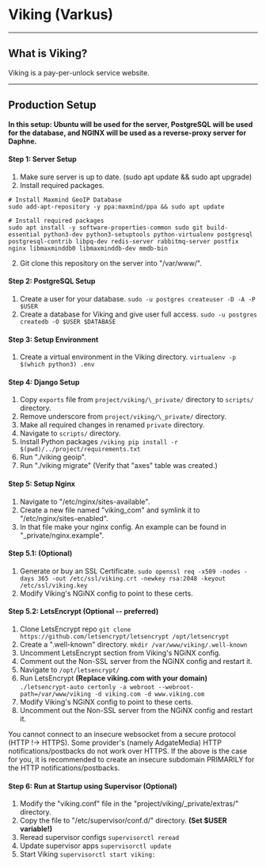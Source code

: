 # Viking (Varkus)
----
## What is Viking?
Viking is a pay-per-unlock service website.

----

## Production Setup
**In this setup: Ubuntu will be used for the server, PostgreSQL will be used
for the database, and NGINX will be used as a reverse-proxy server for Daphne.**

#### Step 1: Server Setup
1. Make sure server is up to date. (sudo apt update && sudo apt upgrade)
2. Install required packages.
```
# Install Maxmind GeoIP Database
sudo add-apt-repository -y ppa:maxmind/ppa && sudo apt update

# Install required packages 
sudo apt install -y software-properties-common sudo git build-essential python3-dev python3-setuptools python-virtualenv postgresql postgresql-contrib libpq-dev redis-server rabbitmq-server postfix nginx libmaxminddb0 libmaxminddb-dev mmdb-bin
```
2. Git clone this repository on the server into "/var/www/".

#### Step 2: PostgreSQL Setup
1. Create a user for your database. ```sudo -u postgres createuser -D -A -P $USER```
2. Create a database for Viking and give user full access. ```sudo -u postgres createdb -O $USER $DATABASE```

#### Step 3: Setup Environment
1. Create a virtual environment in the Viking directory. ```virtualenv -p $(which python3) .env```

#### Step 4: Django Setup
1. Copy `exports` file from `project/viking/\_private/` directory to `scripts/` directory.
2. Remove underscore from `project/viking/\_private/` directory.
3. Make all required changes in renamed `private` directory.
4. Navigate to `scripts/` directory.
5. Install Python packages `/viking pip install -r $(pwd)/../project/requirements.txt`
6. Run "./viking geoip".
7. Run "./viking migrate" (Verify that "axes" table was created.)

#### Step 5: Setup Nginx
1. Navigate to "/etc/nginx/sites-available".
2. Create a new file named "viking_com" and symlink it to "/etc/nginx/sites-enabled".
3. In that file make your nginx config. An example can be found in "\_private/nginx.example".

#### Step 5.1: (Optional)
1. Generate or buy an SSL Certificate. ```sudo openssl req -x509 -nodes -days 365 -out /etc/ssl/viking.crt -newkey rsa:2048 -keyout /etc/ssl/viking.key```
2. Modify Viking's NGiNX config to point to these certs.

#### Step 5.2: LetsEncrypt (Optional -- preferred)
1. Clone LetsEncrypt repo ```git clone https://github.com/letsencrypt/letsencrypt /opt/letsencrypt```
2. Create a ".well-known" directory. `mkdir /var/www/viking/.well-known`
3. Uncomment LetsEncrypt section from Viking's NGiNX config.
4. Comment out the Non-SSL server from the NGiNX config and restart it.
5. Navigate to `/opt/letsencrypt/`
6. Run LetsEncrypt **(Replace viking.com with your domain)** ```./letsencrypt-auto certonly -a webroot --webroot-path=/var/www/viking -d viking.com -d www.viking.com```
7. Modify Viking's NGiNX config to point to these certs.
8. Uncomment out the Non-SSL server from the NGiNX config and restart it.

You cannot connect to an insecure websocket from a secure protocol (HTTP !-> HTTPS).
Some provider's (namely AdgateMedia) HTTP notifications/postbacks do not work over HTTPS.
If the above is the case for you, it is recommended to create an insecure subdomain
PRIMARILY for the HTTP notifications/postbacks.

#### Step 6: Run at Startup using Supervisor (Optional)
1. Modify the "viking.conf" file in the "project/viking/\_private/extras/" directory.
2. Copy the file to "/etc/supervisor/conf.d/" directory. **(Set $USER variable!)**
3. Reread supervisor configs ```supervisorctl reread```
4. Update supervisor apps  ```supervisorctl update```
5. Start Viking ```supervisorctl start viking:```